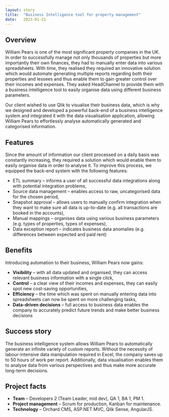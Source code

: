 ```yaml
---
layout: story
title:  "Business Intelligence tool for property management"
date:   2023-01-21
---
```


## Overview
William Pears is one of the most significant property companies in the UK. In order to successfully manage not only thousands of properties but more importantly their own finances, they had to manually enter data into various spreadsheets. With time, they realised they required an innovative solution which would automate generating multiple reports regarding both their properties and lessees and thus enable them to gain greater control over their incomes and expenses. They asked HeadChannel to provide them with a business intelligence tool to easily organise data using different business parameters.

Our client wished to use Qlik to visualise their business data, which is why we designed and developed a powerful back-end of a business intelligence system and integrated it with the data visualisation application, allowing William Pears to effortlessly analyse automatically generated and categorised information.


## Features
Since the amount of information our client processed on a daily basis was constantly increasing, they required a solution which would enable them to easily organise data in order to analyse it. To improve this process, we equipped the back-end system with the following features:

- ETL summary – informs a user of all successful data integrations along with potential integration problems,
- Source data management – enables access to raw, uncategorised data for the chosen period,
- Snapshot approval – allows users to manually confirm integration when they want to make sure all data is up-to-date (e.g. all transactions are booked in the accounts),
- Manual mappings – organises data using various business parameters (e.g. types of properties, types of expenses),
- Data exception report – indicates business data anomalies (e.g. differences between expected and paid rent)

## Benefits
Introducing automation to their business, William Pears now gains:

- **Visibility** – with all data updated and organised, they can access relevant business information with a single click,
- **Control** – a clear view of their incomes and expenses, they can easily spot new cost-saving opportunities,
- **Efficiency** – the time which was spent on manually entering data into spreadsheets can now be spent on more challenging tasks,
- **Data-driven decisions** – full access to business data enables the company to accurately predict future trends and make better business decisions

## Success story
The business intelligence system allows William Pears to automatically generate an infinite variety of custom reports. Without the necessity of labour-intensive data manipulation required in Excel, the company saves up to 50 hours of work per report. Additionally, data visualisation enables them to analyse data from various perspectives and thus make more accurate long-term decisions.

## Project facts
- **Team** – Developers 2 (Team Leader, mid dev), QA 1, BA 1, PM 1.
- **Project management** – Scrum for production, Kanban for maintenance.
- **Technology** – Orchard CMS, ASP.NET MVC, Qlik Sense, AngularJS.
